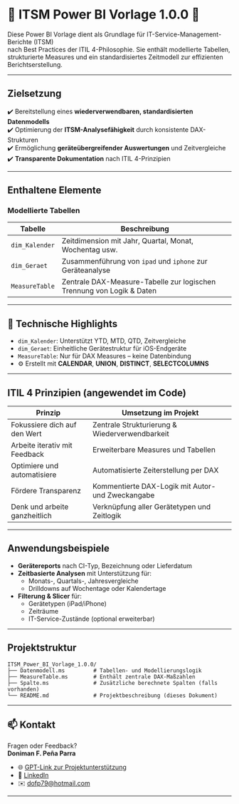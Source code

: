 # 🔷 ITSM Power BI Vorlage 1.0.0 🔷

Diese Power BI Vorlage dient als Grundlage für IT-Service-Management-Berichte (ITSM)  
nach Best Practices der ITIL 4-Philosophie. Sie enthält modellierte Tabellen, strukturierte Measures und ein standardisiertes Zeitmodell zur effizienten Berichtserstellung.

---

##  Zielsetzung

✔️ Bereitstellung eines **wiederverwendbaren, standardisierten Datenmodells**  
✔️ Optimierung der **ITSM-Analysefähigkeit** durch konsistente DAX-Strukturen  
✔️ Ermöglichung **geräteübergreifender Auswertungen** und Zeitvergleiche  
✔️ **Transparente Dokumentation** nach ITIL 4-Prinzipien

---

##  Enthaltene Elemente

###  Modellierte Tabellen

| Tabelle          | Beschreibung |
|------------------|--------------|
| `dim_Kalender`   | Zeitdimension mit Jahr, Quartal, Monat, Wochentag usw. |
| `dim_Geraet`     | Zusammenführung von `ipad` und `iphone` zur Geräteanalyse |
| `MeasureTable`   | Zentrale DAX-Measure-Tabelle zur logischen Trennung von Logik & Daten |

---

## 📐 Technische Highlights

- `dim_Kalender`: Unterstützt YTD, MTD, QTD, Zeitvergleiche  
- `dim_Geraet`: Einheitliche Gerätestruktur für iOS-Endgeräte  
- `MeasureTable`: Nur für DAX Measures – keine Datenbindung  
- ⚙️ Erstellt mit **CALENDAR**, **UNION**, **DISTINCT**, **SELECTCOLUMNS**

---

##  ITIL 4 Prinzipien (angewendet im Code)

| Prinzip                      | Umsetzung im Projekt |
|-----------------------------|-----------------------|
|  Fokussiere dich auf den Wert | Zentrale Strukturierung & Wiederverwendbarkeit |
|  Arbeite iterativ mit Feedback | Erweiterbare Measures und Tabellen |
|  Optimiere und automatisiere | Automatisierte Zeiterstellung per DAX |
|  Fördere Transparenz        | Kommentierte DAX-Logik mit Autor- und Zweckangabe |
|  Denk und arbeite ganzheitlich | Verknüpfung aller Gerätetypen und Zeitlogik |

---

##  Anwendungsbeispiele

- **Gerätereports** nach CI-Typ, Bezeichnung oder Lieferdatum  
- **Zeitbasierte Analysen** mit Unterstützung für:
  - Monats-, Quartals-, Jahresvergleiche
  - Drilldowns auf Wochentage oder Kalendertage
- **Filterung & Slicer** für:
  - Gerätetypen (iPad/iPhone)
  - Zeiträume
  - IT-Service-Zustände (optional erweiterbar)

---

##  Projektstruktur

```plaintext
ITSM_Power_BI_Vorlage_1.0.0/
├── Datenmodell.ms         # Tabellen- und Modellierungslogik
├── MeasureTable.ms        # Enthält zentrale DAX-Maßzahlen
├── Spalte.ms              # Zusätzliche berechnete Spalten (falls vorhanden)
└── README.md              # Projektbeschreibung (dieses Dokument)
```

---

## 📫 Kontakt

Fragen oder Feedback?  
**Doniman F. Peña Parra**

- 🌐 [GPT-Link zur Projektunterstützung](https://chatgpt.com/g/g-68150f83fda081919d979c8418039ee5-dashboard-design)  
- 🔗 [LinkedIn](https://www.linkedin.com/in/doniman-francisco-pe%C3%B1a-parra-609263232/)  
- ✉️ [dofp79@hotmail.com](mailto:dofp79@hotmail.com)

---

